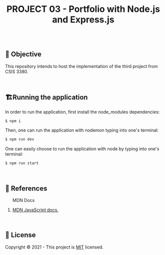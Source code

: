 <h1 align="center"><strong>PROJECT 03 - Portfolio with Node.js and Express.js</strong></h1>
<br>
<br>
<h2>🎯 <strong>Objective</strong></h2>
<p>This repository intends to host the implementation of the third project from CSIS 3380.</p>
<br/>

<h2>🏗<strong>Running the application</strong></h2>
In order to run the application, first install the node_modules dependencies:

```javascript
$ npm i
```

Then, one can run the application with nodemon typing into one's terminal:

```javascript
$ npm run dev
```

One can easily choose to run the application with node by typing into one's terminal:

```javascript
$ npm run start
```

<br>

<h2>📝 <strong>References</strong></h2>
<ol>
  <p>MDN Docs</p>
  <li>
    <a href="https://developer.mozilla.org/en-US/docs/Web/JavaScript">
      MDN JavaScript docs.
    </a>
  </li>
</ol>
<br/>

<h2>🔐 <strong>License</strong></h2>
<p>Copyright © 2021 - This project is <a href="./LICENSE">MIT</a> licensed.</p>
